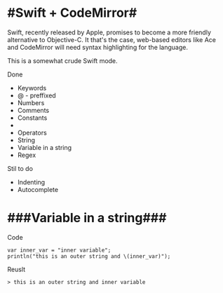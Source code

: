 #Swift + CodeMirror#
===========
Swift, recently released by Apple, promises to become a more friendly alternative to Objective-C. It that's the case, web-based editors like Ace and CodeMirror will need syntax highlighting for the language.

This is a somewhat crude Swift mode.

Done
<ul>
  <li>Keywords</li>
  <li>@ - preffixed</li>
  <li>Numbers</li>
  <li>Comments</li>
  <li>Constants<li>
  <li>Operators</li>
  <li>String</li>
  <li>Variable in a string</li>
  <li>Regex</li>
</ul>

Stil to do
<ul>
  <li>Indenting</li>
  <li>Autocomplete</li>
</ul>

###Variable in a string###
========
Code
```
var inner_var = "inner variable";
println("this is an outer string and \(inner_var)");
```
Reuslt
```
> this is an outer string and inner variable
```
